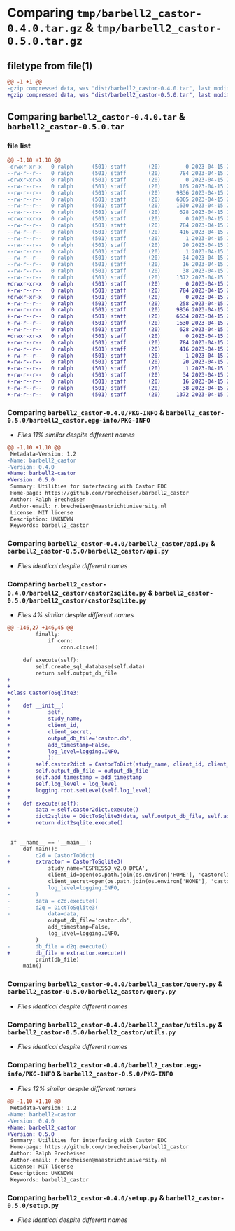 # Comparing `tmp/barbell2_castor-0.4.0.tar.gz` & `tmp/barbell2_castor-0.5.0.tar.gz`

## filetype from file(1)

```diff
@@ -1 +1 @@
-gzip compressed data, was "dist/barbell2_castor-0.4.0.tar", last modified: Sat Apr 15 22:03:48 2023, max compression
+gzip compressed data, was "dist/barbell2_castor-0.5.0.tar", last modified: Sat Apr 15 22:15:46 2023, max compression
```

## Comparing `barbell2_castor-0.4.0.tar` & `barbell2_castor-0.5.0.tar`

### file list

```diff
@@ -1,18 +1,18 @@
-drwxr-xr-x   0 ralph      (501) staff       (20)        0 2023-04-15 22:03:48.590108 barbell2_castor-0.4.0/
--rw-r--r--   0 ralph      (501) staff       (20)      784 2023-04-15 22:03:48.589865 barbell2_castor-0.4.0/PKG-INFO
-drwxr-xr-x   0 ralph      (501) staff       (20)        0 2023-04-15 22:03:48.588055 barbell2_castor-0.4.0/barbell2_castor/
--rw-r--r--   0 ralph      (501) staff       (20)      105 2023-04-15 22:03:45.000000 barbell2_castor-0.4.0/barbell2_castor/__init__.py
--rw-r--r--   0 ralph      (501) staff       (20)     9836 2023-04-15 21:52:42.000000 barbell2_castor-0.4.0/barbell2_castor/api.py
--rw-r--r--   0 ralph      (501) staff       (20)     6005 2023-04-15 22:03:25.000000 barbell2_castor-0.4.0/barbell2_castor/castor2sqlite.py
--rw-r--r--   0 ralph      (501) staff       (20)     1630 2023-04-15 22:02:16.000000 barbell2_castor-0.4.0/barbell2_castor/query.py
--rw-r--r--   0 ralph      (501) staff       (20)      628 2023-04-15 12:26:09.000000 barbell2_castor-0.4.0/barbell2_castor/utils.py
-drwxr-xr-x   0 ralph      (501) staff       (20)        0 2023-04-15 22:03:48.589559 barbell2_castor-0.4.0/barbell2_castor.egg-info/
--rw-r--r--   0 ralph      (501) staff       (20)      784 2023-04-15 22:03:48.000000 barbell2_castor-0.4.0/barbell2_castor.egg-info/PKG-INFO
--rw-r--r--   0 ralph      (501) staff       (20)      416 2023-04-15 22:03:48.000000 barbell2_castor-0.4.0/barbell2_castor.egg-info/SOURCES.txt
--rw-r--r--   0 ralph      (501) staff       (20)        1 2023-04-15 22:03:48.000000 barbell2_castor-0.4.0/barbell2_castor.egg-info/dependency_links.txt
--rw-r--r--   0 ralph      (501) staff       (20)       20 2023-04-15 22:03:48.000000 barbell2_castor-0.4.0/barbell2_castor.egg-info/entry_points.txt
--rw-r--r--   0 ralph      (501) staff       (20)        1 2023-04-15 12:23:48.000000 barbell2_castor-0.4.0/barbell2_castor.egg-info/not-zip-safe
--rw-r--r--   0 ralph      (501) staff       (20)       34 2023-04-15 22:03:48.000000 barbell2_castor-0.4.0/barbell2_castor.egg-info/requires.txt
--rw-r--r--   0 ralph      (501) staff       (20)       16 2023-04-15 22:03:48.000000 barbell2_castor-0.4.0/barbell2_castor.egg-info/top_level.txt
--rw-r--r--   0 ralph      (501) staff       (20)       38 2023-04-15 22:03:48.590178 barbell2_castor-0.4.0/setup.cfg
--rw-r--r--   0 ralph      (501) staff       (20)     1372 2023-04-15 12:28:09.000000 barbell2_castor-0.4.0/setup.py
+drwxr-xr-x   0 ralph      (501) staff       (20)        0 2023-04-15 22:15:46.787475 barbell2_castor-0.5.0/
+-rw-r--r--   0 ralph      (501) staff       (20)      784 2023-04-15 22:15:46.787188 barbell2_castor-0.5.0/PKG-INFO
+drwxr-xr-x   0 ralph      (501) staff       (20)        0 2023-04-15 22:15:46.784995 barbell2_castor-0.5.0/barbell2_castor/
+-rw-r--r--   0 ralph      (501) staff       (20)      258 2023-04-15 22:15:43.000000 barbell2_castor-0.5.0/barbell2_castor/__init__.py
+-rw-r--r--   0 ralph      (501) staff       (20)     9836 2023-04-15 21:52:42.000000 barbell2_castor-0.5.0/barbell2_castor/api.py
+-rw-r--r--   0 ralph      (501) staff       (20)     6634 2023-04-15 22:13:15.000000 barbell2_castor-0.5.0/barbell2_castor/castor2sqlite.py
+-rw-r--r--   0 ralph      (501) staff       (20)     1630 2023-04-15 22:02:16.000000 barbell2_castor-0.5.0/barbell2_castor/query.py
+-rw-r--r--   0 ralph      (501) staff       (20)      628 2023-04-15 12:26:09.000000 barbell2_castor-0.5.0/barbell2_castor/utils.py
+drwxr-xr-x   0 ralph      (501) staff       (20)        0 2023-04-15 22:15:46.786842 barbell2_castor-0.5.0/barbell2_castor.egg-info/
+-rw-r--r--   0 ralph      (501) staff       (20)      784 2023-04-15 22:15:46.000000 barbell2_castor-0.5.0/barbell2_castor.egg-info/PKG-INFO
+-rw-r--r--   0 ralph      (501) staff       (20)      416 2023-04-15 22:15:46.000000 barbell2_castor-0.5.0/barbell2_castor.egg-info/SOURCES.txt
+-rw-r--r--   0 ralph      (501) staff       (20)        1 2023-04-15 22:15:46.000000 barbell2_castor-0.5.0/barbell2_castor.egg-info/dependency_links.txt
+-rw-r--r--   0 ralph      (501) staff       (20)       20 2023-04-15 22:15:46.000000 barbell2_castor-0.5.0/barbell2_castor.egg-info/entry_points.txt
+-rw-r--r--   0 ralph      (501) staff       (20)        1 2023-04-15 12:23:48.000000 barbell2_castor-0.5.0/barbell2_castor.egg-info/not-zip-safe
+-rw-r--r--   0 ralph      (501) staff       (20)       34 2023-04-15 22:15:46.000000 barbell2_castor-0.5.0/barbell2_castor.egg-info/requires.txt
+-rw-r--r--   0 ralph      (501) staff       (20)       16 2023-04-15 22:15:46.000000 barbell2_castor-0.5.0/barbell2_castor.egg-info/top_level.txt
+-rw-r--r--   0 ralph      (501) staff       (20)       38 2023-04-15 22:15:46.787549 barbell2_castor-0.5.0/setup.cfg
+-rw-r--r--   0 ralph      (501) staff       (20)     1372 2023-04-15 12:28:09.000000 barbell2_castor-0.5.0/setup.py
```

### Comparing `barbell2_castor-0.4.0/PKG-INFO` & `barbell2_castor-0.5.0/barbell2_castor.egg-info/PKG-INFO`

 * *Files 11% similar despite different names*

```diff
@@ -1,10 +1,10 @@
 Metadata-Version: 1.2
-Name: barbell2_castor
-Version: 0.4.0
+Name: barbell2-castor
+Version: 0.5.0
 Summary: Utilities for interfacing with Castor EDC
 Home-page: https://github.com/rbrecheisen/barbell2_castor
 Author: Ralph Brecheisen
 Author-email: r.brecheisen@maastrichtuniversity.nl
 License: MIT license
 Description: UNKNOWN
 Keywords: barbell2_castor
```

### Comparing `barbell2_castor-0.4.0/barbell2_castor/api.py` & `barbell2_castor-0.5.0/barbell2_castor/api.py`

 * *Files identical despite different names*

### Comparing `barbell2_castor-0.4.0/barbell2_castor/castor2sqlite.py` & `barbell2_castor-0.5.0/barbell2_castor/castor2sqlite.py`

 * *Files 4% similar despite different names*

```diff
@@ -146,27 +146,45 @@
         finally:
             if conn:
                 conn.close()
 
     def execute(self):
         self.create_sql_database(self.data)
         return self.output_db_file
+    
+
+class CastorToSqlite3:
+
+    def __init__(
+            self,
+            study_name,
+            client_id,
+            client_secret,
+            output_db_file='castor.db',
+            add_timestamp=False,
+            log_level=logging.INFO, 
+            ):
+        self.castor2dict = CastorToDict(study_name, client_id, client_secret, log_level)        
+        self.output_db_file = output_db_file
+        self.add_timestamp = add_timestamp        
+        self.log_level = log_level
+        logging.root.setLevel(self.log_level)
+
+    def execute(self):
+        data = self.castor2dict.execute()
+        dict2sqlite = DictToSqlite3(data, self.output_db_file, self.add_timestamp, self.log_level)
+        return dict2sqlite.execute()
 
 
 if __name__ == '__main__':
     def main():
-        c2d = CastorToDict(
+        extractor = CastorToSqlite3(
             study_name='ESPRESSO_v2.0_DPCA',
             client_id=open(os.path.join(os.environ['HOME'], 'castorclientid.txt')).readline().strip(),
             client_secret=open(os.path.join(os.environ['HOME'], 'castorclientsecret.txt')).readline().strip(),
-            log_level=logging.INFO,
-        )
-        data = c2d.execute()
-        d2q = DictToSqlite3(
-            data=data,
             output_db_file='castor.db',
             add_timestamp=False,
             log_level=logging.INFO,
         )
-        db_file = d2q.execute()
+        db_file = extractor.execute()
         print(db_file)
     main()
```

### Comparing `barbell2_castor-0.4.0/barbell2_castor/query.py` & `barbell2_castor-0.5.0/barbell2_castor/query.py`

 * *Files identical despite different names*

### Comparing `barbell2_castor-0.4.0/barbell2_castor/utils.py` & `barbell2_castor-0.5.0/barbell2_castor/utils.py`

 * *Files identical despite different names*

### Comparing `barbell2_castor-0.4.0/barbell2_castor.egg-info/PKG-INFO` & `barbell2_castor-0.5.0/PKG-INFO`

 * *Files 12% similar despite different names*

```diff
@@ -1,10 +1,10 @@
 Metadata-Version: 1.2
-Name: barbell2-castor
-Version: 0.4.0
+Name: barbell2_castor
+Version: 0.5.0
 Summary: Utilities for interfacing with Castor EDC
 Home-page: https://github.com/rbrecheisen/barbell2_castor
 Author: Ralph Brecheisen
 Author-email: r.brecheisen@maastrichtuniversity.nl
 License: MIT license
 Description: UNKNOWN
 Keywords: barbell2_castor
```

### Comparing `barbell2_castor-0.4.0/setup.py` & `barbell2_castor-0.5.0/setup.py`

 * *Files identical despite different names*

